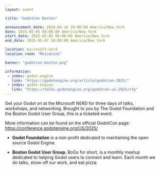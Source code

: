 ```yaml
---
layout: event

title: "GodotCon Boston"

announcement_date: 2024-04-16 10:00:00 America/New_York
date: 2025-05-05 08:00:00 America/New_York
start_date: 2025-05-05 08:00:00 America/New_York
end_date: 2025-05-07 18:00:00 America/New_York

location: microsoft-nerd
location_room: "Mezzanine"

banner: "godotcon-boston.png"

information:
 - index: godot-engine
   link: "https://godotengine.org/article/godotcon-2025/"
 - index: godot-engine
   link: "https://talks.godotengine.org/godotcon-us-2025/cfp"
---
```


Get your Godot on at the Microsoft NERD for three days of talks, workshops, and networking. Brought to you by The Godot Foundation and the Boston Godot User Group, this is a ticketed event.

More information can be found on the official GodotCon page: <https://conference.godotengine.org/US/2025/>

- **Godot Foundation** is a non-profit dedicated to maintaining the open source Godot Engine.

- **Boston Godot User Group**, BoGo for short, is a monthly meetup dedicated to helping Godot users to connect and learn. Each month we do talks, show off our work, and eat pizza.
